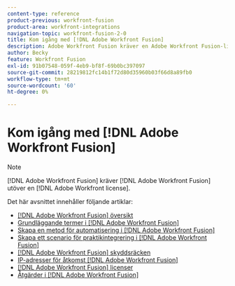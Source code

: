 ```yaml
---
content-type: reference
product-previous: workfront-fusion
product-area: workfront-integrations
navigation-topic: workfront-fusion-2-0
title: Kom igång med [!DNL Adobe Workfront Fusion]
description: Adobe Workfront Fusion kräver en Adobe Workfront Fusion-licens förutom en Adobe Workfront-licens.
author: Becky
feature: Workfront Fusion
exl-id: 91b07548-059f-4eb9-bf8f-69b0bc397097
source-git-commit: 28219812fc14b1f72d80d35960b03f66d8a89fb0
workflow-type: tm+mt
source-wordcount: '60'
ht-degree: 0%

---
```


# Kom igång med [!DNL Adobe Workfront Fusion]

>[!NOTE]
>
>[!DNL Adobe Workfront Fusion] kräver [!DNL Adobe Workfront Fusion] utöver en [!DNL Adobe Workfront license].

Det här avsnittet innehåller följande artiklar:

* [[!DNL Adobe Workfront Fusion] översikt](../../workfront-fusion/get-started/workfront-fusion-overview.md)
* [Grundläggande termer i [!DNL Adobe Workfront Fusion]](../../workfront-fusion/get-started/basic-terms.md)
* [Skapa en metod för automatisering i [!DNL Adobe Workfront Fusion]](../../workfront-fusion/get-started/create-a-practice-automation-scenario.md)
* [Skapa ett scenario för praktikintegrering i [!DNL Adobe Workfront Fusion]](../../workfront-fusion/get-started/create-a-practice-scenario.md)
* [[!DNL Adobe Workfront Fusion] skyddsräcken](../../workfront-fusion/get-started/fusion-performance-guardrails.md)
* [IP-adresser för åtkomst [!DNL Adobe Workfront Fusion]](../../workfront-fusion/get-started/ip-addresses-for-fusion.md)
* [[!DNL Adobe Workfront Fusion] licenser](../../workfront-fusion/get-started/license-automation-vs-integration.md)
* [Åtgärder i [!DNL Adobe Workfront Fusion]](../../workfront-fusion/get-started/operations-in-workfront-fusion.md)
